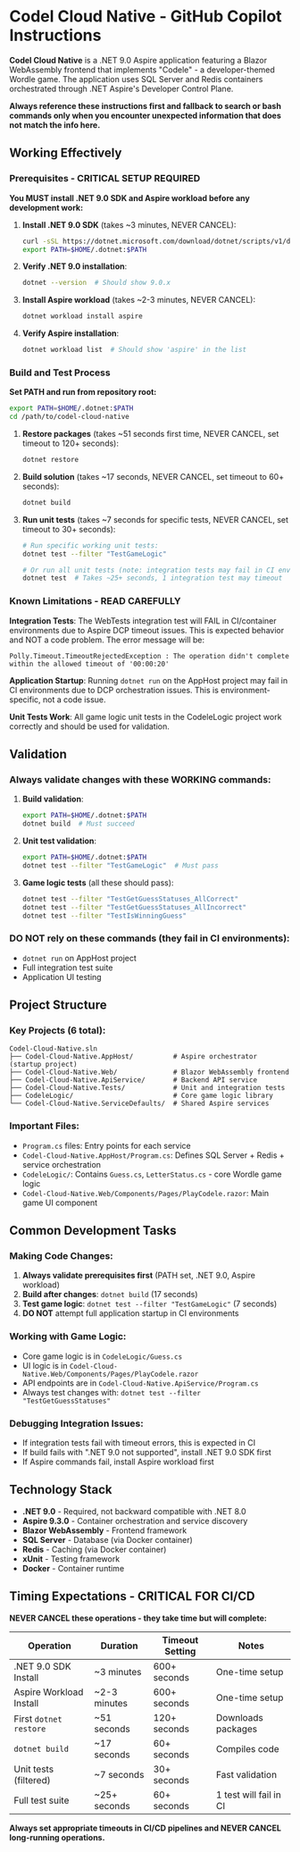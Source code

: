 # Codel Cloud Native - GitHub Copilot Instructions

**Codel Cloud Native** is a .NET 9.0 Aspire application featuring a Blazor WebAssembly frontend that implements "Codele" - a developer-themed Wordle game. The application uses SQL Server and Redis containers orchestrated through .NET Aspire's Developer Control Plane.

**Always reference these instructions first and fallback to search or bash commands only when you encounter unexpected information that does not match the info here.**

## Working Effectively

### Prerequisites - CRITICAL SETUP REQUIRED
**You MUST install .NET 9.0 SDK and Aspire workload before any development work:**

1. **Install .NET 9.0 SDK** (takes ~3 minutes, NEVER CANCEL):
   ```bash
   curl -sSL https://dotnet.microsoft.com/download/dotnet/scripts/v1/dotnet-install.sh | bash -s -- --channel 9.0 --install-dir ~/.dotnet
   export PATH=$HOME/.dotnet:$PATH
   ```
   
2. **Verify .NET 9.0 installation**:
   ```bash
   dotnet --version  # Should show 9.0.x
   ```

3. **Install Aspire workload** (takes ~2-3 minutes, NEVER CANCEL):
   ```bash
   dotnet workload install aspire
   ```

4. **Verify Aspire installation**:
   ```bash
   dotnet workload list  # Should show 'aspire' in the list
   ```

### Build and Test Process
**Set PATH and run from repository root:**
```bash
export PATH=$HOME/.dotnet:$PATH
cd /path/to/codel-cloud-native
```

1. **Restore packages** (takes ~51 seconds first time, NEVER CANCEL, set timeout to 120+ seconds):
   ```bash
   dotnet restore
   ```

2. **Build solution** (takes ~17 seconds, NEVER CANCEL, set timeout to 60+ seconds):
   ```bash
   dotnet build
   ```

3. **Run unit tests** (takes ~7 seconds for specific tests, NEVER CANCEL, set timeout to 30+ seconds):
   ```bash
   # Run specific working unit tests:
   dotnet test --filter "TestGameLogic"
   
   # Or run all unit tests (note: integration tests may fail in CI environments):
   dotnet test  # Takes ~25+ seconds, 1 integration test may timeout
   ```

### Known Limitations - READ CAREFULLY

**Integration Tests**: The WebTests integration test will FAIL in CI/container environments due to Aspire DCP timeout issues. This is expected behavior and NOT a code problem. The error message will be:
```
Polly.Timeout.TimeoutRejectedException : The operation didn't complete within the allowed timeout of '00:00:20'
```

**Application Startup**: Running `dotnet run` on the AppHost project may fail in CI environments due to DCP orchestration issues. This is environment-specific, not a code issue.

**Unit Tests Work**: All game logic unit tests in the CodeleLogic project work correctly and should be used for validation.

## Validation

### Always validate changes with these WORKING commands:
1. **Build validation**:
   ```bash
   export PATH=$HOME/.dotnet:$PATH
   dotnet build  # Must succeed
   ```

2. **Unit test validation**:
   ```bash
   export PATH=$HOME/.dotnet:$PATH
   dotnet test --filter "TestGameLogic"  # Must pass
   ```

3. **Game logic tests** (all these should pass):
   ```bash
   dotnet test --filter "TestGetGuessStatuses_AllCorrect"
   dotnet test --filter "TestGetGuessStatuses_AllIncorrect" 
   dotnet test --filter "TestIsWinningGuess"
   ```

### DO NOT rely on these commands (they fail in CI environments):
- `dotnet run` on AppHost project
- Full integration test suite
- Application UI testing

## Project Structure

### Key Projects (6 total):
```
Codel-Cloud-Native.sln
├── Codel-Cloud-Native.AppHost/          # Aspire orchestrator (startup project)
├── Codel-Cloud-Native.Web/              # Blazor WebAssembly frontend  
├── Codel-Cloud-Native.ApiService/       # Backend API service
├── Codel-Cloud-Native.Tests/            # Unit and integration tests
├── CodeleLogic/                         # Core game logic library
└── Codel-Cloud-Native.ServiceDefaults/  # Shared Aspire services
```

### Important Files:
- `Program.cs` files: Entry points for each service
- `Codel-Cloud-Native.AppHost/Program.cs`: Defines SQL Server + Redis + service orchestration
- `CodeleLogic/`: Contains `Guess.cs`, `LetterStatus.cs` - core Wordle game logic
- `Codel-Cloud-Native.Web/Components/Pages/PlayCodele.razor`: Main game UI component

## Common Development Tasks

### Making Code Changes:
1. **Always validate prerequisites first** (PATH set, .NET 9.0, Aspire workload)
2. **Build after changes**: `dotnet build` (17 seconds)
3. **Test game logic**: `dotnet test --filter "TestGameLogic"` (7 seconds)
4. **DO NOT** attempt full application startup in CI environments

### Working with Game Logic:
- Core game logic is in `CodeleLogic/Guess.cs`
- UI logic is in `Codel-Cloud-Native.Web/Components/Pages/PlayCodele.razor`
- API endpoints are in `Codel-Cloud-Native.ApiService/Program.cs`
- Always test changes with: `dotnet test --filter "TestGetGuessStatuses"`

### Debugging Integration Issues:
- If integration tests fail with timeout errors, this is expected in CI
- If build fails with ".NET 9.0 not supported", install .NET 9.0 SDK first
- If Aspire commands fail, install Aspire workload first

## Technology Stack
- **.NET 9.0** - Required, not backward compatible with .NET 8.0
- **Aspire 9.3.0** - Container orchestration and service discovery
- **Blazor WebAssembly** - Frontend framework
- **SQL Server** - Database (via Docker container)
- **Redis** - Caching (via Docker container)
- **xUnit** - Testing framework
- **Docker** - Container runtime

## Timing Expectations - CRITICAL FOR CI/CD

**NEVER CANCEL these operations - they take time but will complete:**

| Operation | Duration | Timeout Setting | Notes |
|-----------|----------|----------------|-------|
| .NET 9.0 SDK Install | ~3 minutes | 600+ seconds | One-time setup |
| Aspire Workload Install | ~2-3 minutes | 600+ seconds | One-time setup |
| First `dotnet restore` | ~51 seconds | 120+ seconds | Downloads packages |
| `dotnet build` | ~17 seconds | 60+ seconds | Compiles code |
| Unit tests (filtered) | ~7 seconds | 30+ seconds | Fast validation |
| Full test suite | ~25+ seconds | 60+ seconds | 1 test will fail in CI |

**Always set appropriate timeouts in CI/CD pipelines and NEVER CANCEL long-running operations.**